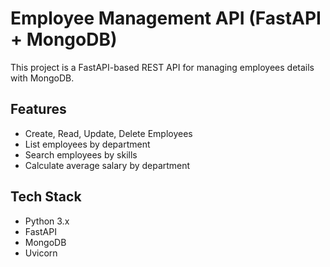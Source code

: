 # Employee Management API (FastAPI + MongoDB)
This project is a FastAPI-based REST API for managing employees details with MongoDB.

## Features
- Create, Read, Update, Delete Employees
- List employees by department
- Search employees by skills
- Calculate average salary by department


## Tech Stack
- Python 3.x
- FastAPI
- MongoDB
- Uvicorn

